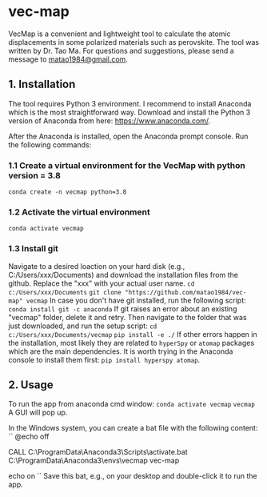 # vec-map
VecMap is a convenient and lightweight tool to calculate the atomic displacements in some polarized materials such as perovskite. The tool was written by Dr. Tao Ma. For questions and suggestions, please send a message to matao1984@gmail.com.

## 1. Installation
The tool requires Python 3 environment. I recommend to install Anaconda which is the most straightforward way. Download and install the Python 3 version of Anaconda from here: https://www.anaconda.com/.

After the Anaconda is installed, open the Anaconda prompt console. Run the following commands:

### 1.1 Create a virtual environment for the VecMap with python version = 3.8
``conda create -n vecmap python=3.8``
### 1.2 Activate the virtual environment
``conda activate vecmap``
### 1.3 Install git 
Navigate to a desired loaction on your hard disk (e.g., C:/Users/xxx/Documents) and download the installation files from the github. Replace the "xxx" with your actual user name.
``cd c:/Users/xxx/Documents``
``git clone "https://github.com/matao1984/vec-map" vecmap``
In case you don't have git installed, run the following script:
``conda install git -c anaconda``
If git raises an error about an existing "vecmap" folder, delete it and retry.
Then navigate to the folder that was just downloaded, and run the setup script:
``cd c:/Users/xxx/Documents/vecmap``
``pip install -e ./``
If other errors happen in the installation, most likely they are related to ``hyperSpy`` or ``atomap`` packages which are the main dependencies. It is worth trying in the Anaconda console to install them first: ``pip install hyperspy atomap``.

## 2. Usage
To run the app from anaconda cmd window:
``conda activate vecmap``
``vecmap``
A GUI will pop up.

In the Windows system, you can create a bat file with the following content:
``
@echo off

CALL  C:\ProgramData\Anaconda3\Scripts\activate.bat C:\ProgramData\Anaconda3\envs\vecmap
vec-map

echo on 
``
Save this bat, e.g., on your desktop and double-click it to run the app.
